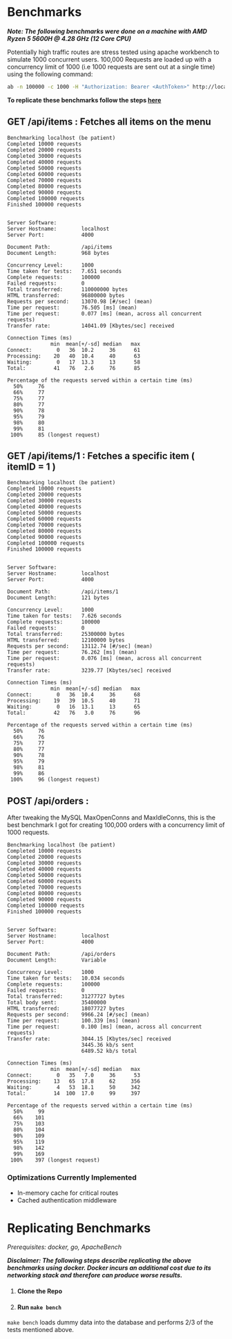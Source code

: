 # Benchmarks


***Note: The following benchmarks were done on a machine with AMD Ryzen 5 5600H @ 4.28 GHz (12 Core CPU)***

Potentially high traffic routes are stress tested using apache workbench to simulate 1000 concurrent users. 100,000 Requests are loaded up with a concurrency limit of 1000 (i.e 1000 requests are sent out at a single time) using the following command:

```bash
ab -n 100000 -c 1000 -H "Authorization: Bearer <AuthToken>" http://localhost:4000/api/<whatever-route>
```

**To replicate these benchmarks follow the steps [here](#replicating-benchmarks)**

## GET /api/items : Fetches all items on the menu

```
Benchmarking localhost (be patient)
Completed 10000 requests
Completed 20000 requests
Completed 30000 requests
Completed 40000 requests
Completed 50000 requests
Completed 60000 requests
Completed 70000 requests
Completed 80000 requests
Completed 90000 requests
Completed 100000 requests
Finished 100000 requests


Server Software:
Server Hostname:        localhost
Server Port:            4000

Document Path:          /api/items
Document Length:        968 bytes

Concurrency Level:      1000
Time taken for tests:   7.651 seconds
Complete requests:      100000
Failed requests:        0
Total transferred:      110000000 bytes
HTML transferred:       96800000 bytes
Requests per second:    13070.98 [#/sec] (mean)
Time per request:       76.505 [ms] (mean)
Time per request:       0.077 [ms] (mean, across all concurrent requests)
Transfer rate:          14041.09 [Kbytes/sec] received

Connection Times (ms)
              min  mean[+/-sd] median   max
Connect:        0   36  10.2     36      61
Processing:    20   40  10.4     40      63
Waiting:        0   17  13.3     13      58
Total:         41   76   2.6     76      85

Percentage of the requests served within a certain time (ms)
  50%     76
  66%     77
  75%     77
  80%     77
  90%     78
  95%     79
  98%     80
  99%     81
 100%     85 (longest request)
```


## GET /api/items/1 : Fetches a specific item ( itemID = 1 )


```
Benchmarking localhost (be patient)
Completed 10000 requests
Completed 20000 requests
Completed 30000 requests
Completed 40000 requests
Completed 50000 requests
Completed 60000 requests
Completed 70000 requests
Completed 80000 requests
Completed 90000 requests
Completed 100000 requests
Finished 100000 requests


Server Software:
Server Hostname:        localhost
Server Port:            4000

Document Path:          /api/items/1
Document Length:        121 bytes

Concurrency Level:      1000
Time taken for tests:   7.626 seconds
Complete requests:      100000
Failed requests:        0
Total transferred:      25300000 bytes
HTML transferred:       12100000 bytes
Requests per second:    13112.74 [#/sec] (mean)
Time per request:       76.262 [ms] (mean)
Time per request:       0.076 [ms] (mean, across all concurrent requests)
Transfer rate:          3239.77 [Kbytes/sec] received

Connection Times (ms)
              min  mean[+/-sd] median   max
Connect:        0   36  10.4     36      68
Processing:    19   39  10.5     40      71
Waiting:        0   16  13.1     13      65
Total:         42   76   3.0     76      96

Percentage of the requests served within a certain time (ms)
  50%     76
  66%     76
  75%     77
  80%     77
  90%     78
  95%     79
  98%     81
  99%     86
 100%     96 (longest request)
```

## POST /api/orders : 

After tweaking the MySQL MaxOpenConns and MaxIdleConns, this is the best benchmark I got for creating 100,000 orders with a concurrency limit of 1000 requests.

```
Benchmarking localhost (be patient)
Completed 10000 requests
Completed 20000 requests
Completed 30000 requests
Completed 40000 requests
Completed 50000 requests
Completed 60000 requests
Completed 70000 requests
Completed 80000 requests
Completed 90000 requests
Completed 100000 requests
Finished 100000 requests


Server Software:
Server Hostname:        localhost
Server Port:            4000

Document Path:          /api/orders
Document Length:        Variable

Concurrency Level:      1000
Time taken for tests:   10.034 seconds
Complete requests:      100000
Failed requests:        0
Total transferred:      31277727 bytes
Total body sent:        35400000
HTML transferred:       18077727 bytes
Requests per second:    9966.24 [#/sec] (mean)
Time per request:       100.339 [ms] (mean)
Time per request:       0.100 [ms] (mean, across all concurrent requests)
Transfer rate:          3044.15 [Kbytes/sec] received
                        3445.36 kb/s sent
                        6489.52 kb/s total

Connection Times (ms)
              min  mean[+/-sd] median   max
Connect:        0   35   7.0     36      53
Processing:    13   65  17.8     62     356
Waiting:        4   53  18.1     50     342
Total:         14  100  17.0     99     397

Percentage of the requests served within a certain time (ms)
  50%     99
  66%    101
  75%    103
  80%    104
  90%    109
  95%    119
  98%    142
  99%    169
 100%    397 (longest request)
 ```




### Optimizations Currently Implemented
- In-memory cache for critical routes
- Cached authentication middleware


# Replicating Benchmarks

*Prerequisites: docker, go, ApacheBench*

***Disclaimer: The following steps describe replicating the above benchmarks using docker. Docker incurs an additional cost due to its networking stack and therefore can produce worse results.***

1. #### Clone the Repo
2. #### Run `make bench`

`make bench` loads dummy data into the database and performs 2/3 of the tests mentioned above.